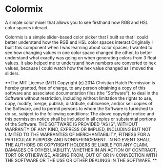 Colormix
========

A simple color mixer that allows you to see firsthand how RGB and HSL color spaces interact.


Colormix is a simple slider-based color picker that I built so that I could better understand how the RGB and HSL color spaces interact.Originally I built this component when I was learning about color spaces; I wanted to see how changing values in one color space changed the other, to better understand what exactly was going on when generating colors from 3 float values. It also helped me to understand how numbers are converted to hex values, because I could watch how the hex value changed as I moved the sliders.   


**The MIT License (MIT)
Copyright (c) 2014 Christian Hatch
Permission is hereby granted, free of charge, to any person obtaining a copy
of this software and associated documentation files (the "Software"), to deal
in the Software without restriction, including without limitation the rights
to use, copy, modify, merge, publish, distribute, sublicense, and/or sell
copies of the Software, and to permit persons to whom the Software is
furnished to do so, subject to the following conditions:
The above copyright notice and this permission notice shall be included in
all copies or substantial portions of the Software.
THE SOFTWARE IS PROVIDED "AS IS", WITHOUT WARRANTY OF ANY KIND, EXPRESS OR
IMPLIED, INCLUDING BUT NOT LIMITED TO THE WARRANTIES OF MERCHANTABILITY,
FITNESS FOR A PARTICULAR PURPOSE AND NONINFRINGEMENT. IN NO EVENT SHALL THE
AUTHORS OR COPYRIGHT HOLDERS BE LIABLE FOR ANY CLAIM, DAMAGES OR OTHER
LIABILITY, WHETHER IN AN ACTION OF CONTRACT, TORT OR OTHERWISE, ARISING FROM,
OUT OF OR IN CONNECTION WITH THE SOFTWARE OR THE USE OR OTHER DEALINGS IN
THE SOFTWARE.
**
